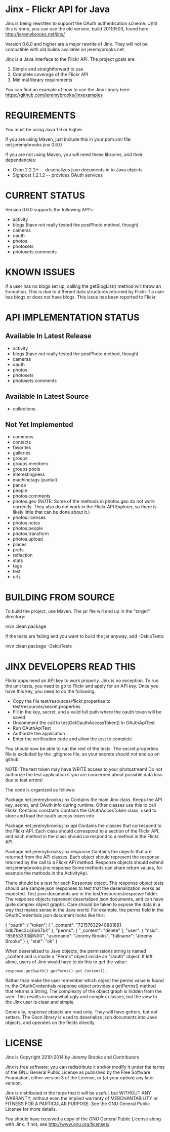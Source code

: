 Jinx - Flickr API for Java
==========================

Jinx is being rewritten to support the OAuth authentication scheme. Until this is done, you can use the old version, build 20110503, found here: http://jeremybrooks.net/jinx/

Version 0.6.0 and higher are a major rewrite of Jinx. They will not be compatible with old builds available on jeremybrooks.net.

Jinx is a Java interface to the Flickr API. The project goals are:

 1. Simple and straightforward to use
 2. Complete coverage of the Flickr API
 3. Minimal library requirements

You can find an example of how to use the Jinx library here: https://github.com/jeremybrooks/jinxexamples

REQUIREMENTS
============
You must be using Java 1.6 or higher.

If you are using Maven, just include this in your pom.xml file:
<dependency>
    <groupId>net.jeremybrooks</groupId>
    <artifactId>jinx</artifactId>
    <version>0.6.0</version>
</dependency>

If you are not using Maven, you will need these libraries, and their dependencies:
  * Gson 2.2.2+ -- deserializes json documents in to Java objects
  * Signpost 1.2.1.2 -- provides OAuth services



CURRENT STATUS
==============
Version 0.6.0 supports the following API's:
  * activity
  * blogs (have not really tested the postPhoto method, though)
  * cameras
  * oauth
  * photos
  * photosets
  * photosets.comments


KNOWN ISSUES
============
If a user has no blogs set up, calling the getBlogList() method will throw an Exception. This is due to different data structures returned by Flickr if a user has blogs or does not have blogs. This issue has been reported to Flickr.



API IMPLEMENTATION STATUS
===========================

Available In Latest Release
---------------------------
  * activity
  * blogs (have not really tested the postPhoto method, though)
  * cameras
  * oauth
  * photos
  * photosets
  * photosets.comments

Available In Latest Source
--------------------------
 * collections

Not Yet Implemented
-------------------
  * commons
  * contacts
  * favorites
  * galleries
  * groups
  * groups.members
  * groups.pools
  * interestingness
  * machinetags (partial)
  * panda
  * people
  * photos.comments
  * photos.geo          (NOTE: Some of the methods in photos.geo do not work correctly.
                               They also do not work in the Flickr API Explorer,
                               so there is likely little that can be done about it.)
  * photos.licenses
  * photos.notes
  * photos.people
  * photos.transform
  * photos.upload
  * places
  * prefs
  * reflection
  * stats
  * tags
  * test
  * urls


BUILDING FROM SOURCE
====================
To build the project, use Maven. The jar file will end up in the "target" directory:

mvn clean package

If the tests are failing and you want to build the jar anyway, add -DskipTests:

mvn clean package -DskipTests


JINX DEVELOPERS READ THIS
=========================
Flickr apps need an API key to work properly. Jinx is no exception. To run the unit tests, you need to go to Flickr and apply for an API key. Once you have this key, you need to do the following:
  * Copy the file test/resources/flickr.properties to test/resources/secret.properties
  * Fill in the key, secret, and a valid full path where the oauth token will be saved
  * Uncomment the call to testGetOauthAccessToken() in OAuthApiTest
  * Run OAuthApiTest
  * Authorize the application
  * Enter the verification code and allow the test to complete

You should now be able to run the rest of the tests. The secret.properties file is excluded by the .gitignore file, so your secrets should not end up on github.

NOTE: The test token may have WRITE access to your photostream! Do not authorize the test application if you are concerned about possible data loss due to test errors!

The code is organized as follows:

Package net.jeremybrooks.jinx
	Contains the main Jinx class. Keeps the API key, secret, and OAuth info during runtime. Other classes use this to call Flickr.
	Contains constants
	Contains the OAuthAccesToken class, used to store and load the oauth access token info

Package net.jeremybrooks.jinx.api
	Contains the classes that correspond to the Flickr API.
	Each class should correspond to a section of the Flickr API, and each method in the class should correspond to a method in the Flickr API.

Package net.jeremybrooks.jinx.response
	Contains the objects that are returned from the API classes. Each object should represent the response returned by the call to a Flickr API method.
	Response objects should extend net.jeremybrooks.jinx.response
	Some methods can share return values, for example the methods in the ActivityApi.

There should be a test for each Response object. The response object tests should use sample json responses to test that the deserialization works as expected. Test json documents are in the test/resources/response folder.
The response objects represent deserialized json documents, and can have quite complex object graphs. Care should be taken to expose the data in a way that makes sense in the Java world. For example, the perms field in the OAuthCredentials json document looks like this:

{ "oauth": {
	    "token": { "_content": "72157632940881881-6db7bec3c46b67b2" },
	    "perms": { "_content": "delete" },
	    "user": { "nsid": "85853333@N00", "username": "Jeremy Brooks", "fullname": "Jeremy Brooks" } }, "stat": "ok" }

When deserialized to Java objects, the permissions string is named _content and is inside a "Perms" object inside an "Oauth" object. If left alone, users of Jinx would have to do this to get the value:

	response.getOauth().getPerms().get_Content();

Rather than make the user remember which object the perms value is found in, the OAuthCredentials response object provides a getPerms() method that returns a String. The complexity of the object graph is hidden from the user. This results in somewhat ugly and complex classes, but the view to the Jinx user is clean and simple.

Generally, response objects are read only. They will have getters, but not setters. The Gson library is used to deserialize json documents into Java objects, and operates on the fields directly.


LICENSE
=======
Jinx is Copyright 2010-2014 by Jeremy Brooks and Contributors

Jinx is free software: you can redistribute it and/or modify
it under the terms of the GNU General Public License as published by
the Free Software Foundation, either version 3 of the License, or
(at your option) any later version.

Jinx is distributed in the hope that it will be useful,
but WITHOUT ANY WARRANTY; without even the implied warranty of
MERCHANTABILITY or FITNESS FOR A PARTICULAR PURPOSE.  See the
GNU General Public License for more details.

You should have received a copy of the GNU General Public License
along with Jinx.  If not, see <http://www.gnu.org/licenses/>.
